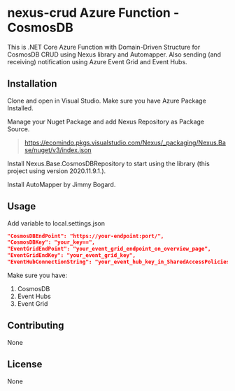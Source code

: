 # nexus-crud Azure Function - CosmosDB

This is .NET Core Azure Function with Domain-Driven Structure for CosmosDB CRUD using Nexus library and Automapper.
Also sending (and receiving) notification using Azure Event Grid and Event Hubs.

## Installation

Clone and open in Visual Studio. Make sure you have Azure Package Installed.

Manage your Nuget Package and add Nexus Repository as Package Source.
> https://ecomindo.pkgs.visualstudio.com/Nexus/_packaging/Nexus.Base/nuget/v3/index.json

Install Nexus.Base.CosmosDBRepository to start using the library (this project using version 2020.11.9.1.).

Install AutoMapper by Jimmy Bogard.

## Usage
Add variable to local.settings.json

```JSON
"CosmosDBEndPoint": "https://your-endpoint:port/",
"CosmosDBKey": "your_key==",
"EventGridEndPoint": "your_event_grid_endpoint_on_overview_page",
"EventGridEndKey": "your_event_grid_key",
"EventHubConnectionString": "your_event_hub_key_in_SharedAccessPolicies"
```

Make sure you have:
1. CosmosDB
2. Event Hubs
3. Event Grid

## Contributing
None

## License
None
